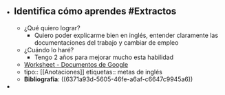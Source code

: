 - ## Identifica cómo aprendes #Extractos
	- ¿Qué quiero lograr?
		- Quiero poder explicarme bien en inglés, entender claramente las documentaciones del trabajo y cambiar de empleo
	- ¿Cuándo lo haré?
		- Tengo 2 años para mejorar mucho esta habilidad
	- [Worksheet - Documentos de Google](https://docs.google.com/document/d/1aPHCTSLYtDh56IEEKydYc8lebNL8mkA1xiPnBfW2Rjo/edit)
	- tipo:: [[Anotaciones]] 
	  etiquetas:: metas de inglés
	- **Bibliografia**: ((6371a93d-5605-46fe-a6af-c6647c9945a6))
-